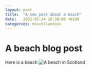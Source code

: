 ```yaml
---
layout: post
title:  "A new post about a beach"
date:   2023-05-24 10:38:00 +0100
categories: miscellaneous
---
```

# A beach blog post

Here is a beach
![A beach in Scotland](/assets/PXL_20230121_152316326.jpg)

